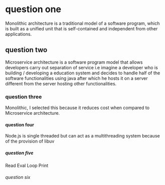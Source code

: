 # question one

Monolithic architecture is a traditional model of a software program, which is built as a unified unit that is self-contained and independent from other applications.

## question two

Microservice architecture is a software program model that allows developers carry out separation of service i.e imagine a developer who is building / developing a education system and decides to handle half of the software functionalities using java after which he hosts it on a server different from the server hosting other functionalities.

### question three

Monolithic, I selected this because it reduces cost when compared to Microservice architecture.

#### question four

Node.js is single threaded but can act as a multithreading system because of the provision of libuv

##### question five

Read Eval Loop Print

###### question six


